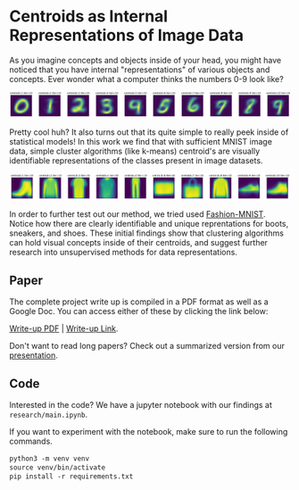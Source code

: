 # Centroids as Internal Representations of Image Data

As you imagine concepts and objects inside of your head, you might have noticed that you have internal "representations" of various objects and concepts. Ever wonder what a computer thinks the numbers 0-9 look like?

<div align="center">
    <img src="./assets/mnist.png" alt="plts"/>
</div>

Pretty cool huh? It also turns out that its quite simple to really peek inside of statistical models! In this work we find that with sufficient MNIST image data, simple cluster algorithms (like k-means) centroid's are visually identifiable representations of the classes present in image datasets.

<img src="./assets/fmnist2.png" alt="plts"/>

In order to further test out our method, we tried used [Fashion-MNIST](https://en.wikipedia.org/wiki/Fashion_MNIST). Notice how there are clearly identifiable and unique reprentations for boots, sneakers, and shoes. These initial findings show that clustering algorithms can hold visual concepts inside of their centroids, and suggest further research into unsupervised methods for data representations.

## Paper
The complete project write up is compiled in a PDF format as well as a Google Doc. You can access either of these by clicking the link below:

[Write-up PDF](./assets/4022%20Project%20Write-up.pdf) | [Write-up Link](https://docs.google.com/document/d/1jfs_Y3a3PV33UePfLRl7O0zu-oGrzLDcF12To9LohM0/edit?usp=sharing). 

Don't want to read long papers? Check out a summarized version from our [presentation](https://docs.google.com/presentation/d/1LgfTgp0mLIOAv0NgphH1Dabi6m-mlunv26zONNy2kFc/edit?usp=sharing).


## Code
Interested in the code? We have a jupyter notebook with our findings at ```research/main.ipynb```. 

If you want to experiment with the notebook, make sure to run the following commands.

```
python3 -m venv venv
source venv/bin/activate
pip install -r requirements.txt
```